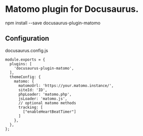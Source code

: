 #  Matomo plugin for Docusaurus.

npm install --save docusaurus-plugin-matomo

## Configuration

docusaurus.config.js
```
module.exports = {
  plugins: [
    'docusaurus-plugin-matomo',
  ],
  themeConfig: {
    matomo: {
      matomoUrl: 'https://your.matomo.instance/',
      siteId: 'ID',
      phpLoader: 'matomo.php',
      jsLoader: 'matomo.js',
      // optional matomo methods
      tracking: [
        ["enableHeartBeatTimer"]
      ]
    },
  },
};
```

